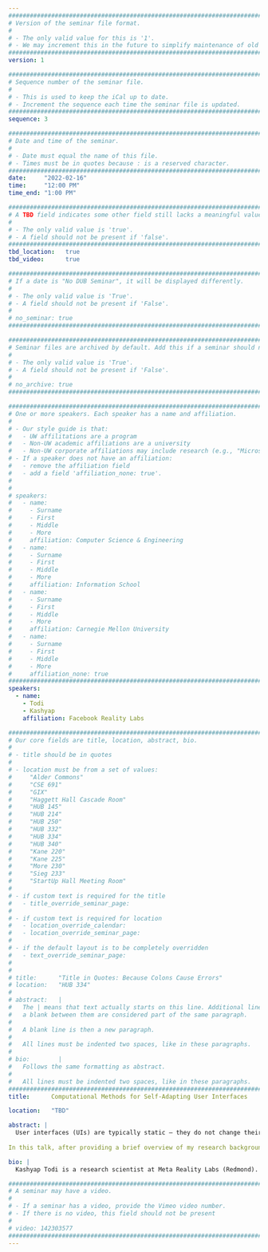 ```yaml
---
################################################################################
# Version of the seminar file format.
#
# - The only valid value for this is '1'.
# - We may increment this in the future to simplify maintenance of old seminars.
################################################################################
version: 1

################################################################################
# Sequence number of the seminar file.
#
# - This is used to keep the iCal up to date.
# - Increment the sequence each time the seminar file is updated.
################################################################################
sequence: 3

################################################################################
# Date and time of the seminar.
#
# - Date must equal the name of this file.
# - Times must be in quotes because : is a reserved character.
################################################################################
date:     "2022-02-16"
time:     "12:00 PM"
time_end: "1:00 PM"

################################################################################
# A TBD field indicates some other field still lacks a meaningful value.
#
# - The only valid value is 'true'.
# - A field should not be present if 'false'.
################################################################################
tbd_location:   true
tbd_video:      true

################################################################################
# If a date is "No DUB Seminar", it will be displayed differently.
#
# - The only valid value is 'True'.
# - A field should not be present if 'False'.
#
# no_seminar: true
################################################################################

################################################################################
# Seminar files are archived by default. Add this if a seminar should not be.
#
# - The only valid value is 'True'.
# - A field should not be present if 'False'.
#
# no_archive: true
################################################################################

################################################################################
# One or more speakers. Each speaker has a name and affiliation.
#
# - Our style guide is that:
#   - UW affilitations are a program
#   - Non-UW academic affiliations are a university
#   - Non-UW corporate affiliations may include research (e.g., "Microsoft Research")
# - If a speaker does not have an affiliation:
#   - remove the affiliation field
#   - add a field 'affiliation_none: true'.
#
#
# speakers:
#   - name: 
#     - Surname
#     - First
#     - Middle
#     - More
#     affiliation: Computer Science & Engineering 
#   - name: 
#     - Surname
#     - First
#     - Middle
#     - More
#     affiliation: Information School 
#   - name: 
#     - Surname
#     - First
#     - Middle
#     - More
#     affiliation: Carnegie Mellon University 
#   - name:
#     - Surname
#     - First
#     - Middle
#     - More
#     affiliation_none: true
################################################################################
speakers:
  - name: 
    - Todi
    - Kashyap
    affiliation: Facebook Reality Labs

################################################################################
# Our core fields are title, location, abstract, bio.
#
# - title should be in quotes
#
# - location must be from a set of values:
#     "Alder Commons"
#     "CSE 691"
#     "GIX"
#     "Haggett Hall Cascade Room"
#     "HUB 145"
#     "HUB 214"
#     "HUB 250"
#     "HUB 332"
#     "HUB 334"
#     "HUB 340"
#     "Kane 220"
#     "Kane 225"
#     "More 230"
#     "Sieg 233"
#     "StartUp Hall Meeting Room"
#
# - if custom text is required for the title
#   - title_override_seminar_page:
#
# - if custom text is required for location
#   - location_override_calendar:
#   - location_override_seminar_page:
#
# - if the default layout is to be completely overridden
#   - text_override_seminar_page:
#
#
# title:      "Title in Quotes: Because Colons Cause Errors"
# location:   "HUB 334"
#
# abstract:   |
#   The | means that text actually starts on this line. Additional lines without
#   a blank between them are considered part of the same paragraph.
#
#   A blank line is then a new paragraph.
#
#   All lines must be indented two spaces, like in these paragraphs.
#
# bio:        |
#   Follows the same formatting as abstract.
#
#   All lines must be indented two spaces, like in these paragraphs.
################################################################################
title:      Computational Methods for Self-Adapting User Interfaces

location:   "TBD"

abstract: |
  User interfaces (UIs) are typically static – they do not change their organization based on a user’s actions or context. In contrast, adaptive UIs can alter their representation, style, and content based on user-specific factors such as the prior experience, interests, and specific abilities, or contextual factors such as location, time, or task at hand. As such, they offer a promising approach to dynamically improve the long-term usability of interactive systems for individual users.
 
In this talk, after providing a brief overview of my research background, I will discuss, in detail, some of our work in the area of adaptive user interfaces and interactions. I will first discuss how predictive and statistical models can be applied towards adapting UIs to improve their usability. I will showcase two self-adapting systems, as examples, where common UIs such as webpage layouts and graphical menus are dynamically adapted for individual users. Next, I will discuss some key challenges faced by typical adaptive systems, where suboptimal adaptations often limit their efficacy. Finally, I will present some of our latest work that addresses these challenges by developing model-based reinforcement learning methods to plan adaptations, and offer a future outlook.

bio: |
  Kashyap Todi is a research scientist at Meta Reality Labs (Redmond). Previously, he was a postdoctoral researcher in Human–Computer Interaction, working at Aalto University (Finland) in the User Interfaces Research Group, led by Prof. Antti Oulasvirta. He holds a PhD from Hasselt University (Belgium) where he worked primarily with Prof. Kris Luyten at the Expertise Centre for Digital Media. His research focuses on computational methods for intelligent interactive systems. More specifically, he develops and applies computational approaches (e.g. predictive/statistical models, optimisation, RL) for adaptive user interfaces and mixed-initiative tools. Kashyap’s work has been published at venues such as CHI, IUI, MobileHCI, and DIS, and demonstrated as interactive exhibits as well. He is also an active member of the international academic community – he frequently serves as an associate chair or organising committee member at venues such as CHI, MobileHCI, IUI, and ISS, and is the Vice President for SIGCHI Operations. You can find more details about his interests and academic activities on his [website](https://www.kashyaptodi.com/) and reach out to him via twitter ([@kashtodi](https://twitter.com/kashtodi)).

################################################################################
# A seminar may have a video.
#
# - If a seminar has a video, provide the Vimeo video number.
# - If there is no video, this field should not be present
#
# video: 142303577
################################################################################
---
```

